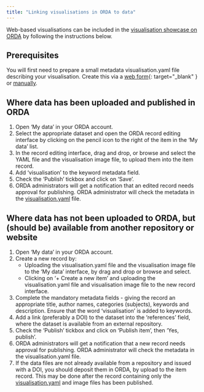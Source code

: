 ```yaml
---
title: "Linking visualisations in ORDA to data"
---
```


Web-based visualisations can be included in the [visualisation showcase on ORDA][showcase] by following the instructions below.

## Prerequisites 

You will first need to prepare a small metadata visualisation.yaml file describing your visualisation. Create this via a [web form](http://vis-yaml.shef.ac.uk/){: target="_blank" } or [manually][yaml].

## Where data has been uploaded and published in ORDA 

1. Open ‘My data’ in your ORDA account. 
2. Select the appropriate dataset and open the ORDA record editing interface by clicking on the pencil icon to the right of the item in the ‘My data’ list.
3. In the record editing interface, drag and drop, or browse and select the YAML file and the visualisation image file, to upload them into the item record. 
4. Add ‘visualisation’ to the keyword metadata field.
5. Check the ‘Publish’ tickbox and click on ‘Save’.
6. ORDA administrators will get a notification that an edited record needs approval for publishing. ORDA administrator will check the metadata in the [visualisation.yaml][yaml] file.

## Where data has not been uploaded to ORDA, but (should be) available from another repository or website

1. Open ‘My data’ in your ORDA account. 
2. Create a new record by: 
    * Uploading the visualisation.yaml file and the visualisation image file to the ‘My data’ interface, by drag and drop or browse and select.
    * Clicking on ‘+ Create a new item’ and uploading the visualisation.yaml file and visualisation image file to the new record interface.
3. Complete the mandatory metadata fields - giving the record an appropriate title, author names, categories (subjects), keywords and description. Ensure that the word ‘visualisation’ is added to keywords.
4. Add a link (preferably a DOI) to the dataset into the ‘references’ field, where the dataset is available from an external repository.
5. Check the ‘Publish’ tickbox and click on ‘Publish item’, then ‘Yes, publish’.
6. ORDA administrators will get a notification that a new record needs approval for publishing. ORDA administrator will check the metadata in the visualisation.yaml file.
7. If the data files are not already available from a repository and issued with a DOI, you should deposit them in ORDA, by upload to the item record. This may be done after the record containing only the [visualisation.yaml][yaml] and image files has been published.

[showcase]: https://orda.shef.ac.uk/visualisations/
[yaml]: ../visualisation-yaml/

